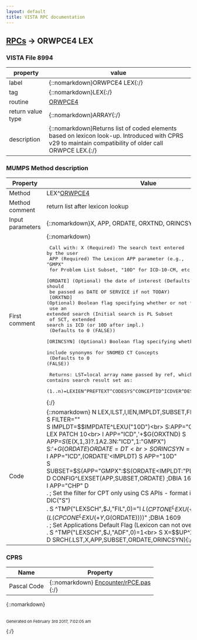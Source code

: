 ```yaml
---
layout: default
title: VISTA RPC documentation
---
```




## [RPCs](TableOfContent.md) &#8594; ORWPCE4 LEX 



### VISTA File 8994 


 property | value 
--- | --- 
 label | {::nomarkdown}ORWPCE4 LEX{:/}
 tag | {::nomarkdown}LEX{:/}
 routine | [ORWPCE4](http://code.osehra.org/dox/Routine_ORWPCE4_source.html)
 return value type | {::nomarkdown}ARRAY{:/}
 description | {::nomarkdown}Returns list of coded elements based on lexicon look-up. Introduced with CPRS v29 to maintain compatibility of older call ORWPCE LEX.{:/}


### MUMPS Method description

 Property | Value 
 --- | --- 
 Method | LEX^[ORWPCE4](http://code.osehra.org/dox/Routine_ORWPCE4_source.html)
 Method comment | return list after lexicon lookup
 Input parameters | {::nomarkdown}X, APP, ORDATE, ORXTND, ORINCSYN{:/}
 First comment | {::nomarkdown}<pre> Call with: X           (Required) The search text entered by the user<br/>            APP         (Required) The Lexicon APP parameter (e.g., "GMPX"<br/>                                   for Problem List Subset, "10D" for ICD-10-CM, etc.<br/>            [ORDATE]    (Optional) the date of interest (Defaults to TODAY - should<br/>                                   be passed as DATE OF SERVICE if not TODAY)<br/>            [ORXTND]    (Optional) Boolean flag specifying whether or not to<br/>                                   use an extended search (Initial search is PL Subset<br/>                                   of SCT, extended search is ICD (or 10D after impl.)<br/>                                   (Defaults to 0 (FALSE))<br/>            [ORINCSYN]  (Optional) Boolean flag specifying whether or not to<br/>                                   include synonyms for SNOMED CT Concepts<br/>                                   (Defaults to 0 (FALSE))<br/><br/>   Returns: LST=local array name passed by ref, which contains search result set as:<br/>            <lvn>(1..n)=LEXIEN^PREFTEXT^CODESYS^CONCEPTID^ICDVER^DESIGID^PARENTSUBSCRIPT<br/></pre>{:/}
 Code | {::nomarkdown}  N LEX,ILST,I,IEN,IMPLDT,SUBSET,FILTER<br> S FILTER=""<br> S IMPLDT=$$IMPDATE^LEXU("10D")<br> S:APP="CPT" APP="CHP" ; LEX PATCH 10<br> I APP="ICD",'+$G(ORXTND) S APP=$S($E(X,1,3)?.1A2.3N:"ICD",1:"GMPX")<br> S:'+$G(ORDATE) ORDATE=DT<br> S ORINCSYN=+$G(ORINCSYN)<br> I APP="ICD",(ORDATE'<IMPLDT) S APP="10D"<br> S SUBSET=$S(APP="GMPX":$S(ORDATE<IMPLDT:"PLS",1:"CLF"),1:APP)<br> D CONFIG^LEXSET(APP,SUBSET,ORDATE)  ;DBIA 1609<br> I APP="CHP" D<br> . ; Set the filter for CPT only using CS APIs - format is the same as for DIC("S")<br> . S ^TMP("LEXSCH",$J,"FIL",0)="I $L($$CPTONE^LEXU(+Y,$G(ORDATE)))!($L($$CPCONE^LEXU(+Y,$G(ORDATE))))"  ;DBIA 1609<br> . ; Set Applications Default Flag (Lexicon can not overwrite filter)<br> . S ^TMP("LEXSCH",$J,"ADF",0)=1<br> S X=$$UP^XLFSTR(X)<br> D SRCH(.LST,X,APP,SUBSET,ORDATE,ORINCSYN){:/}


### CPRS

 Name | Property 
 --- | --- 
 Pascal Code | {::nomarkdown} <a href="https://github.com/OSEHRA/VistA/blob/master/Packages/Order%20Entry%20Results%20Reporting/CPRS/CPRS-Chart/Encounter/rPCE.pas">Encounter/rPCE.pas</a><br/>{:/}

{::nomarkdown} <br/><br/><p style="font-size: 11px">Generated on February 3rd 2017, 7:02:05 am</p>{:/}